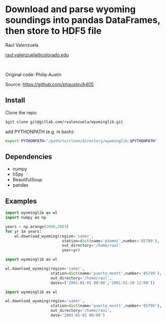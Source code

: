 # Download and parse wyoming soundings into pandas DataFrames, then store to HDF5 file

Raul Valenzuela
&nbsp;

raul.valenzuela@colorado.edu

&nbsp;

Original code: Philip Austin
&nbsp;

Source: https://github.com/phaustin/A405

## Install

Clone the repo:
```bash
$git clone git@gitlab.com/rvalenzuela/wyominglib.git
```

add PYTHONPATH (e.g. in bash):
```bash
export PYTHONPATH="/path/to/clone/directory/wyominglib:$PYTHONPATH"
```
## Dependencies

* numpy
* h5py
* BeautifulSoup
* pandas


## Examples
```python
import wyominglib as wl
import numpy as np

years = np.arange(2000,2003)
for yr in years:
	wl.download_wyoming(region='samer',
						 station=dict(name='ptomnt',number='85799'),
						 out_directory='/home/raul'
						 year=yr)
```
```python
import wyominglib as wl

wl.download_wyoming(region='samer',
					station=dict(name='puerto_montt',number='85799'),
					out_directory='/home/raul',
					dates=['2001-01-01 00:00','2001-01-10 12:00'])
```
```python
import wyominglib as wl

wl.download_wyoming(region='samer',
					station=dict(name='puerto_montt',number='85799'),
					out_directory='/home/raul',
					date='2001-01-01 00:00')
```					
					
